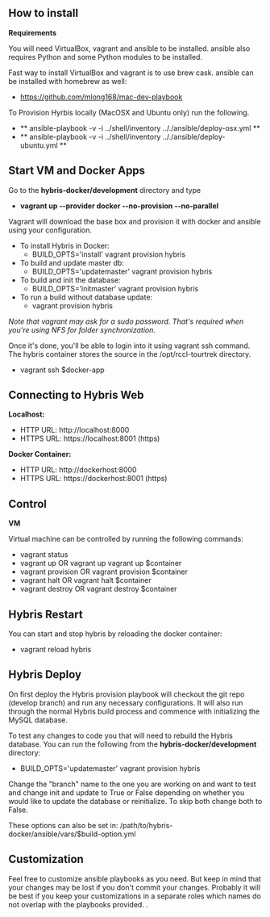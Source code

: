 How to install
--------------
**Requirements**

You will need VirtualBox, vagrant and ansible to be installed. ansible also requires Python and some Python modules to be installed.

Fast way to install VirtualBox and vagrant is to use brew cask. ansible can be installed with homebrew as well:

 - https://github.com/mlong168/mac-dev-playbook

To Provision Hyrbis locally (MacOSX and Ubuntu only) run the following.

  - ** ansible-playbook -v -i ../shell/inventory .././ansible/deploy-osx.yml **
  - ** ansible-playbook -v -i ../shell/inventory .././ansible/deploy-ubuntu.yml **

Start VM and Docker Apps
--------

Go to the **hybris-docker/development** directory and type 

- **vagrant up --provider docker --no-provision --no-parallel**

Vagrant will download the base box and provision it with docker and ansible using your configuration.

- To install Hybris in Docker: 
  - BUILD_OPTS='install' vagrant provision hybris
- To build and update master db: 
  - BUILD_OPTS='updatemaster' vagrant provision hybris
- To build and init the database:  
  - BUILD_OPTS=’initmaster’ vagrant provision hybris
- To run a build without database update: 
  - vagrant provision hybris

*Note that vagrant may ask for a sudo password. That's required when you're using NFS for folder synchronization.*

Once it's done, you'll be able to login into it using vagrant ssh command. The hybris container stores the source in the /opt/rccl-tourtrek directory.

 - vagrant ssh $docker-app

Connecting to Hybris Web
------------------------

**Localhost:**

 - HTTP URL: http://localhost:8000
 - HTTPS URL: https://localhost:8001 (https)

**Docker Container:**

 - HTTP URL: http://dockerhost:8000
 - HTTPS URL: https://dockerhost:8001 (https)

Control
-------

**VM**

Virtual machine can be controlled by running the following commands:

 - vagrant status
 - vagrant up OR vagrant up vagrant up $container
 - vagrant provision  OR vagrant provision $container
 - vagrant halt OR vagrant halt $container
 - vagrant destroy OR vagrant destroy $container

Hybris Restart
------
You can start and stop hybris by reloading the docker container:

 - vagrant reload hybris

Hybris Deploy
-------------

On first deploy the Hybris provision playbook will checkout the git repo (develop branch) and run any necessary configurations. It will also run through the normal Hybris build process and commence with initializing the MySQL database. 

To test any changes to code you that will need to rebuild the Hybris database. You can run the following from the **hybris-docker/development** directory:

 - BUILD_OPTS='updatemaster' vagrant provision hybris

Change the "branch" name to the one you are working on and want to test and change init and update to True or False depending on whether you would like to update the database or reinitialize. To skip both change both to False. 

These options can also be set in: /path/to/hybris-docker/ansible/vars/$build-option.yml

Customization
-------------

Feel free to customize ansible playbooks as you need. But keep in mind that your changes may be lost if you don't commit your changes. Probably it will be best if you keep your customizations in a separate roles which names do not overlap with the playbooks provided.
.
